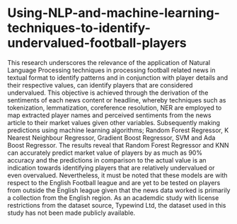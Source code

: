 # Using-NLP-and-machine-learning-techniques-to-identify-undervalued-football-players
This research underscores the relevance of the application of Natural Language Processing techniques in processing football related news in textual format to identify patterns and in
conjunction with player details and their respective values, can identify players that are considered undervalued. This objective is achieved through the derivation of the sentiments of
each news content or headline, whereby techniques such as tokenization, lemmatization, coreference resolution, NER are employed to map extracted player names and perceived sentiments from the news article to their market values given other variables. Subsequently making predictions using machine learning algorithms; Random Forest Regressor, K Nearest Neighbour Regressor, Gradient Boost Regressor, SVM and Ada Boost Regressor. The results reveal that Random Forest Regressor and KNN can accurately predict market value of players by as much as 90% accuracy and the predictions in comparison to the actual value is an indication towards identifying players that are relatively undervalued or even overvalued. Nevertheless, it must be noted that these models are with respect to the English Football league and are yet to be tested on players from outside the English league given that the news data worked is primarily a collection from the English region. As an academdic study with license restrictions from the dataset source, Typewind Ltd, the dataset used in this study has not been made publicly available.
